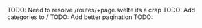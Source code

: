 TODO: Need to resolve /routes/+page.svelte its a crap
TODO: Add categories to /
TODO: Add better pagination
TODO: 